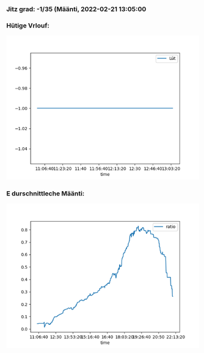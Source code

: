 ### Jitz grad: -1/35 (Määnti, 2022-02-21 13:05:00

### Hütige Vrlouf:
![Graph](Today.png)

### E durschnittleche Määnti:
![Graph](Määnti.png)